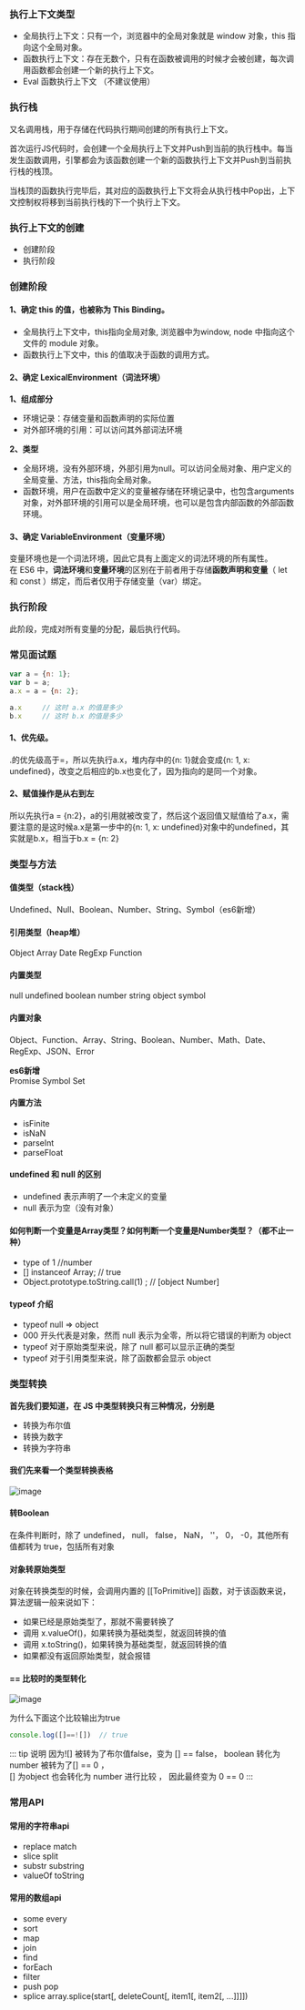 
### 执行上下文类型
- 全局执行上下文：只有一个，浏览器中的全局对象就是 window 对象，this 指向这个全局对象。
- 函数执行上下文：存在无数个，只有在函数被调用的时候才会被创建，每次调用函数都会创建一个新的执行上下文。
- Eval 函数执行上下文 （不建议使用）

### 执行栈
又名调用栈，用于存储在代码执行期间创建的所有执行上下文。  

首次运行JS代码时，会创建一个全局执行上下文并Push到当前的执行栈中。每当发生函数调用，引擎都会为该函数创建一个新的函数执行上下文并Push到当前执行栈的栈顶。  

当栈顶的函数执行完毕后，其对应的函数执行上下文将会从执行栈中Pop出，上下文控制权将移到当前执行栈的下一个执行上下文。 

### 执行上下文的创建
- 创建阶段
- 执行阶段

### 创建阶段 
#### 1、确定 this 的值，也被称为 This Binding。
- 全局执行上下文中，this指向全局对象, 浏览器中为window, node 中指向这个文件的 module 对象。
- 函数执行上下文中，this 的值取决于函数的调用方式。

#### 2、确定 LexicalEnvironment（词法环境）
**1、组成部分**
- 环境记录：存储变量和函数声明的实际位置
- 对外部环境的引用：可以访问其外部词法环境

**2、类型**
- 全局环境，没有外部环境，外部引用为null。可以访问全局对象、用户定义的全局变量、方法，this指向全局对象。
- 函数环境，用户在函数中定义的变量被存储在环境记录中，也包含arguments对象，对外部环境的引用可以是全局环境，也可以是包含内部函数的外部函数环境。

#### 3、确定 VariableEnvironment（变量环境） 
变量环境也是一个词法环境，因此它具有上面定义的词法环境的所有属性。  
在 ES6 中，**词法环境**和**变量环境**的区别在于前者用于存储**函数声明和变量**（ let 和 const ）绑定，而后者仅用于存储变量（var）绑定。

### 执行阶段
此阶段，完成对所有变量的分配，最后执行代码。

### 常见面试题
``` js
var a = {n: 1};
var b = a;
a.x = a = {n: 2};

a.x     // 这时 a.x 的值是多少
b.x     // 这时 b.x 的值是多少
```
#### 1、优先级。
.的优先级高于=，所以先执行a.x，堆内存中的{n: 1}就会变成{n: 1, x: undefined}，改变之后相应的b.x也变化了，因为指向的是同一个对象。

#### 2、赋值操作是从右到左
所以先执行a = {n:2}，a的引用就被改变了，然后这个返回值又赋值给了a.x，需要注意的是这时候a.x是第一步中的{n: 1, x: undefined}对象中的undefined，其实就是b.x，相当于b.x = {n: 2}



### 类型与方法
#### 值类型（stack栈）
Undefined、Null、Boolean、Number、String、Symbol（es6新增）
#### 引用类型（heap堆）
Object Array Date RegExp Function

#### 内置类型
null undefined boolean number string object symbol

#### 内置对象
Object、Function、Array、String、Boolean、Number、Math、Date、RegExp、JSON、Error  

**es6新增**  
Promise Symbol Set

#### 内置方法
- isFinite
- isNaN
- parseInt
- parseFloat

#### undefined 和 null 的区别
- undefined 表示声明了一个未定义的变量
- null 表示为空（没有对象）

#### 如何判断一个变量是Array类型？如何判断一个变量是Number类型？（都不止一种）

- type of 1 //number
- [] instanceof Array; // true
- Object.prototype.toString.call(1) ;    // [object Number]

#### typeof 介绍
- typeof null => object  
- 000 开头代表是对象，然而 null 表示为全零，所以将它错误的判断为 object
- typeof 对于原始类型来说，除了 null 都可以显示正确的类型
- typeof 对于引用类型来说，除了函数都会显示 object

### 类型转换
**首先我们要知道，在 JS 中类型转换只有三种情况，分别是**
- 转换为布尔值
- 转换为数字
- 转换为字符串

#### 我们先来看一个类型转换表格
![image](http://image.zhoufeifan.tech/blog/js/1/1-1.jpg)

#### 转Boolean
在条件判断时，除了 undefined， null， false， NaN， ''， 0， -0，其他所有值都转为 true，包括所有对象
#### 对象转原始类型
对象在转换类型的时候，会调用内置的 [[ToPrimitive]] 函数，对于该函数来说，算法逻辑一般来说如下：
- 如果已经是原始类型了，那就不需要转换了
- 调用 x.valueOf()，如果转换为基础类型，就返回转换的值
- 调用 x.toString()，如果转换为基础类型，就返回转换的值
- 如果都没有返回原始类型，就会报错

#### == 比较时的类型转化 
![image](http://image.zhoufeifan.tech/blog/js/1/1-2.png)

为什么下面这个比较输出为true
``` js
console.log([]==![])  // true
```
::: tip 说明
因为![] 被转为了布尔值false，变为 [] == false， boolean 转化为number 被转为了[] == 0 ，  
[] 为object 也会转化为 number 进行比较 ， 因此最终变为 0 == 0
:::


### 常用API

#### 常用的字符串api 
- replace match
- slice split 
- substr substring
- valueOf toString

#### 常用的数组api
- some every
- sort
- map
- join
- find
- forEach
- filter
- push pop
- splice array.splice(start[, deleteCount[, item1[, item2[, ...]]]])



